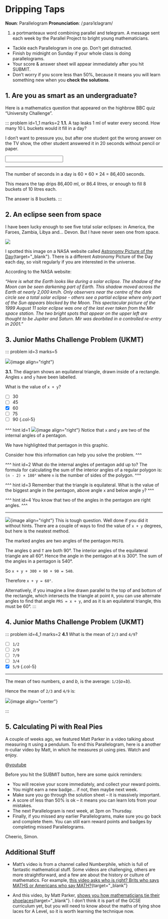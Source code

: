 # Dripping Taps

<div class="dictionary">

__Noun__: Parallelogram
__Pronunciation__: /ˌparəˈlɛləɡram/

1. a portmanteaux word combining parallel and telegram. A message sent each
week by the Parallel Project to bright young mathematicians.

</div>

*	Tackle each Parallelogram in one go. Don’t get distracted.
*	Finish by midnight on Sunday if your whole class is doing parallelograms.
*	Your score & answer sheet will appear immediately after you hit SUBMIT.
*	Don’t worry if you score less than 50%, because it means you will learn something new when you __check the solutions__.


## 1.	Are you as smart as an undergraduate?

Here is a mathematics question that appeared on the highbrow BBC quiz “University Challenge”.

::: problem id=1_1 marks=2
__1.1.__ A tap leaks 1 ml of water every second. How many 10 L buckets would it fill in a day?

I don’t want to pressure you, but after one student got the wrong answer on the TV show, the other student answered it in 20 seconds without pencil or paper.

<input type="text" solution="8"/>  

---

The number of seconds in a day is 60 × 60 × 24 = 86,400 seconds.  

This means the tap drips 86,400 ml, or 86.4 litres, or enough to fill 8 buckets of 10 litres each.  

The answer is 8 buckets.
:::

## 2. An eclipse seen from space

I have been lucky enough to see five total solar eclipses: in America, the Faroes, Zambia, Libya and... Devon. But I have never seen one from space.

![](/resources/8-17-dripping-taps/2-eclipse-space.jpg)

I spotted this image on a NASA website called [Astronomy Picture of the Day](https://apod.nasa.gov/apod/){target="_blank"}. There is a different Astronomy Picture of the Day each day, so visit regularly if you are interested in the universe.  

According to the NASA website:  

_“Here is what the Earth looks like during a solar eclipse. The shadow of the Moon can be seen darkening part of Earth. This shadow moved across the Earth at nearly 2,000 km/h. Only observers near the centre of the dark circle see a total solar eclipse - others see a partial eclipse where only part of the Sun appears blocked by the Moon. This spectacular picture of the 1999 August 11 solar eclipse was one of the last ever taken from the Mir space station. The two bright spots that appear on the upper left are thought to be Jupiter and Saturn. Mir was deorbited in a controlled re-entry in 2001.”_  


## 3. Junior Maths Challenge Problem (UKMT)
<!--- 2011 (11) --->

::: problem id=3 marks=5

![](/resources/8-17-dripping-taps/3-angle-question.png){image align="right"}

__3.1.__  The diagram shows an equilateral triangle, drawn inside of a rectangle. Angles `x` and `y` have been labelled.   

What is the value of `x + y`?

* [ ] 30
* [ ] 45
* [x] 60
* [ ] 75
* [ ] 90
{.col-5}

^^^ hint id=1
![](/resources/8-17-dripping-taps/3-angles-hint.png){image align="right"}
Notice that `x` and `y` are two of the internal angles of a pentagon.

We have highlighted that pentagon in this graphic.

Consider how this information can help you solve the problem.
^^^

^^^ hint id=2
What do the internal angles of pentagon add up to? The formula for calculating the sum of the interior angles of a regular polygon is: `(n - 2) × 180°` where `n` is the number of sides of the polygon.
^^^

^^^ hint id=3
Remember that the triangle is equilateral. What is the value of the biggest angle in the pentagon, above angle `x` and below angle `y`?
^^^

^^^ hint id=4
You know that two of the angles in the pentagon are right angles.
^^^

---

![](/resources/8-17-dripping-taps/3-angle-answer.png){image align="right"}
This is tough question. Well done if you did it without hints. There are a couple
of ways to find the value of `x + y` degrees, but here is the neatest method.

The marked angles are two angles of the pentagon `PRSTQ`.

The angles `Q` and `T` are both 90°. The interior angles of the equilateral triangle
are all 60°. Hence the angle in the pentagon at `R` is 300°. The sum of the angles
in a pentagon is 540°.  

So `x + y + 300 + 90 + 90 = 540`.  

Therefore `x + y = 60°`.

Alternatively, if you imagine a line drawn parallel to the top of and bottom of the rectangle, which intersects the triangle at point `R`, you can use alternate angles to find that angle `PRS = x + y`, and as it is an equilateral triangle, this must be 60°.
:::


## 4. Junior Maths Challenge Problem (UKMT)
<!--- 2011 (13) --->

::: problem id=4_1 marks=2
__4.1__ What is the mean of `2/3` and `4/9`?

* [ ] `1/2`
* [ ] `2/9`
* [ ] `7/9`
* [ ] `3/4`
* [x] `5/9`
 {.col-5}

---

The mean of two numbers, _a_ and _b_, is the average: `1/2`(_a_+_b_).

Hence the mean of `2/3` and `4/9` is:

![](/resources/8-17-dripping-taps/5-jmc-answer.png){image align="center"}

:::


## 5. Calculating Pi with Real Pies

A couple of weeks ago, we featured Matt Parker in a video talking about measuring π  using a pendulum. To end this Parallelogram, here is a another π-culiar video by Matt, in which he measures pi using pies. Watch and enjoy.

@[youtube](ZNiRzZ66YN0?rel=0)



Before you hit the SUBMIT button, here are some quick reminders:

*	You will receive your score immediately, and collect your reward points.
*	You might earn a new badge... if not, then maybe next week.
*	Make sure you go through the solution sheet – it is massively important.
*	A score of less than 50% is ok – it means you can learn lots from your mistakes.
*	The next Parallelogram is next week, at 3pm on Thursday.
*	Finally, if you missed any earlier Parallelograms, make sure you go back and complete them. You can still earn reward points and badges by completing missed Parallelograms.

Cheerio,
Simon.


## Additional Stuff

* Matt’s video is from a channel called Numberphile, which is full of fantastic mathematical stuff. Some videos are challenging, others are more straightforward, and a few are about the history or culture of mathematics. For example, [this video asks who is right? Brits who says MATHS or Americans who say MATH?](https://www.youtube.com/watch?v=SbZCECvoaTA?rel=0){target="_blank"}

* And this video, by Matt Parker, [shows you how mathematicians tie their shoelaces](https://www.youtube.com/watch?v=XPIgR89jv3Q){target="_blank"}. I don’t think it is part of the GCSE curriculum yet, but you will need to know about the maths of tying shoe laces for A Level, so it is worth learning the technique now.
